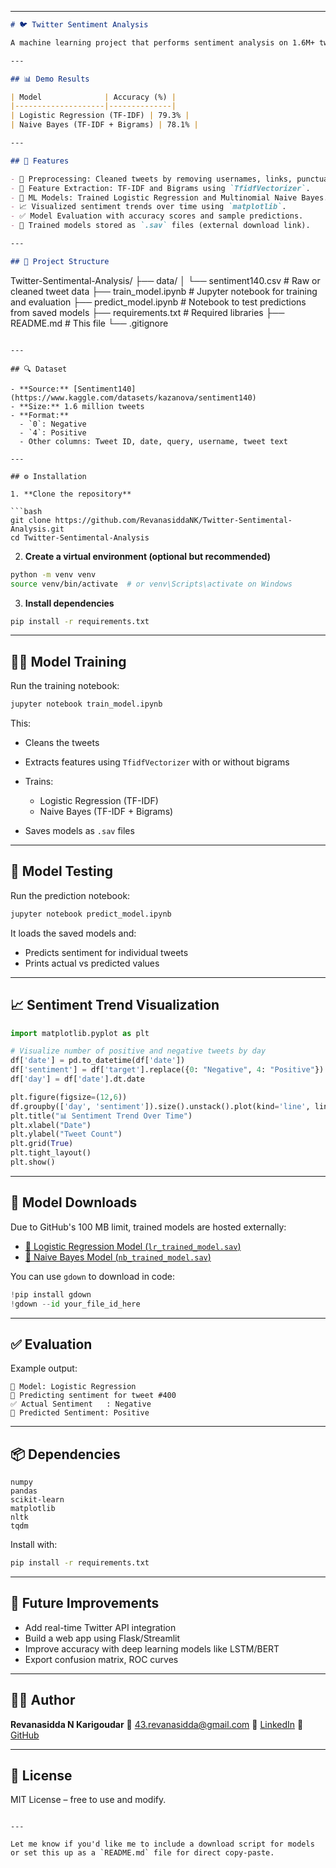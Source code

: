 
---

```markdown
# 🐦 Twitter Sentiment Analysis

A machine learning project that performs sentiment analysis on 1.6M+ tweets using the [Sentiment140](http://help.sentiment140.com/for-students/) dataset. It classifies tweets as **positive** or **negative** using both Logistic Regression and Naive Bayes models, with visualization of sentiment trends over time.

---

## 📊 Demo Results

| Model              | Accuracy (%) |
|--------------------|--------------|
| Logistic Regression (TF-IDF) | 79.3% |
| Naive Bayes (TF-IDF + Bigrams) | 78.1% |

---

## 🧠 Features

- 🔄 Preprocessing: Cleaned tweets by removing usernames, links, punctuation, and stopwords.
- 🧮 Feature Extraction: TF-IDF and Bigrams using `TfidfVectorizer`.
- 🏁 ML Models: Trained Logistic Regression and Multinomial Naive Bayes.
- 📈 Visualized sentiment trends over time using `matplotlib`.
- ✅ Model Evaluation with accuracy scores and sample predictions.
- 💾 Trained models stored as `.sav` files (external download link).

---

## 📂 Project Structure

```

Twitter-Sentimental-Analysis/
├── data/
│   └── sentiment140.csv        # Raw or cleaned tweet data
├── train\_model.ipynb           # Jupyter notebook for training and evaluation
├── predict\_model.ipynb         # Notebook to test predictions from saved models
├── requirements.txt            # Required libraries
├── README.md                   # This file
└── .gitignore

````

---

## 🔍 Dataset

- **Source:** [Sentiment140](https://www.kaggle.com/datasets/kazanova/sentiment140)
- **Size:** 1.6 million tweets
- **Format:**
  - `0`: Negative
  - `4`: Positive
  - Other columns: Tweet ID, date, query, username, tweet text

---

## ⚙️ Installation

1. **Clone the repository**

```bash
git clone https://github.com/RevanasiddaNK/Twitter-Sentimental-Analysis.git
cd Twitter-Sentimental-Analysis
````

2. **Create a virtual environment (optional but recommended)**

```bash
python -m venv venv
source venv/bin/activate  # or venv\Scripts\activate on Windows
```

3. **Install dependencies**

```bash
pip install -r requirements.txt
```

---

## 🏋️‍♂️ Model Training

Run the training notebook:

```bash
jupyter notebook train_model.ipynb
```

This:

* Cleans the tweets
* Extracts features using `TfidfVectorizer` with or without bigrams
* Trains:

  * Logistic Regression (TF-IDF)
  * Naive Bayes (TF-IDF + Bigrams)
* Saves models as `.sav` files

---

## 🧪 Model Testing

Run the prediction notebook:

```bash
jupyter notebook predict_model.ipynb
```

It loads the saved models and:

* Predicts sentiment for individual tweets
* Prints actual vs predicted values

---

## 📈 Sentiment Trend Visualization

```python
import matplotlib.pyplot as plt

# Visualize number of positive and negative tweets by day
df['date'] = pd.to_datetime(df['date'])
df['sentiment'] = df['target'].replace({0: "Negative", 4: "Positive"})
df['day'] = df['date'].dt.date

plt.figure(figsize=(12,6))
df.groupby(['day', 'sentiment']).size().unstack().plot(kind='line', linewidth=2, marker='o')
plt.title("📊 Sentiment Trend Over Time")
plt.xlabel("Date")
plt.ylabel("Tweet Count")
plt.grid(True)
plt.tight_layout()
plt.show()
```

---

## 💾 Model Downloads

Due to GitHub's 100 MB limit, trained models are hosted externally:

* [🔗 Logistic Regression Model (`lr_trained_model.sav`)](https://drive.google.com/your-link-here)
* [🔗 Naive Bayes Model (`nb_trained_model.sav`)](https://drive.google.com/your-link-here)

You can use `gdown` to download in code:

```python
!pip install gdown
!gdown --id your_file_id_here
```

---

## ✅ Evaluation

Example output:

```
📌 Model: Logistic Regression
🔎 Predicting sentiment for tweet #400
✅ Actual Sentiment   : Negative
🤖 Predicted Sentiment: Positive
```

---

## 📦 Dependencies

```
numpy
pandas
scikit-learn
matplotlib
nltk
tqdm
```

Install with:

```bash
pip install -r requirements.txt
```

---

## 🚀 Future Improvements

* Add real-time Twitter API integration
* Build a web app using Flask/Streamlit
* Improve accuracy with deep learning models like LSTM/BERT
* Export confusion matrix, ROC curves

---

## 🙋‍♂️ Author

**Revanasidda N Karigoudar**
📧 [43.revanasidda@gmail.com](mailto:43.revanasidda@gmail.com)
🔗 [LinkedIn](https://www.linkedin.com/in/revanasiddan/)
🔗 [GitHub](https://github.com/RevanasiddaNK)

---

## 📜 License

MIT License – free to use and modify.

```

---

Let me know if you'd like me to include a download script for models or set this up as a `README.md` file for direct copy-paste.
```

